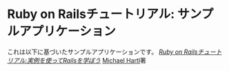 # Ruby on Railsチュートリアル: サンプルアプリケーション

これは以下に基づいたサンプルアプリケーションです。
[*Ruby on Railsチュートリアル:実例を使ってRailsを学ぼう*](http://railstutorial.jp/)
[Michael Hartl](http://www.michaelhartl.com/)著
